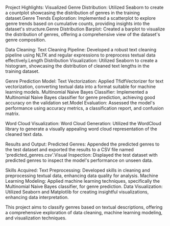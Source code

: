 Project Highlights:
     Visualized Genre Distribution: Utilized Seaborn to create a countplot showcasing the distribution of genres in the training dataset.Genre Trends Exploration: Implemented a scatterplot to explore genre trends based on cumulative counts, providing insights into the dataset's structure.Genre Distribution Barplot: Created a barplot to visualize the distribution of genres, offering a comprehensive view of the dataset's genre composition.

Data Cleaning:
     Text Cleaning Pipeline: Developed a robust text cleaning pipeline using NLTK and regular expressions to preprocess textual data effectively.Length Distribution Visualization: Utilized Seaborn to create a histogram, showcasing the distribution of cleaned text lengths in the training dataset.

Genre Prediction Model:
   Text Vectorization: Applied TfidfVectorizer for text vectorization, converting textual data into a format suitable for machine learning models. Multinomial Naive Bayes Classifier: Implemented a Multinomial Naive Bayes classifier for genre prediction, achieving good accuracy on the validation set.Model Evaluation: Assessed the model's performance using accuracy metrics, a classification report, and confusion matrix.

Word Cloud Visualization:
    Word Cloud Generation: Utilized the WordCloud library to generate a visually appealing word cloud representation of the cleaned text data.

Results and Output:
    Predicted Genres: Appended the predicted genres to the test dataset and exported the results to a CSV file named 'predicted_genres.csv'.Visual Inspection: Displayed the test dataset with predicted genres to inspect the model's performance on unseen data.

Skills Acquired:
     Text Preprocessing: Developed skills in cleaning and preprocessing textual data, enhancing data quality for analysis. Machine Learning Modeling: Applied machine learning techniques, specifically the Multinomial Naive Bayes classifier, for genre prediction. Data Visualization: Utilized Seaborn and Matplotlib for creating insightful visualizations, enhancing data interpretation.

This project aims to classify genres based on textual descriptions, offering a comprehensive exploration of data cleaning, machine learning modeling, and visualization techniques.
